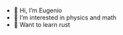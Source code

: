 - 👋 Hi, I’m Eugenio
- 👀 I’m interested in physics and math
- 🌱 Want to learn rust

<!--[![Anurag's GitHub stats](https://github-readme-stats.vercel.app/api?username=EugenioBarbieriViale)](https://github.com/anuraghazra/github-readme-stats)
<!---
EugenioBarbieriViale/EugenioBarbieriViale is a ✨ special ✨ repository because its `README.md` (this file) appears on your GitHub profile.
You can click the Preview link to take a look at your changes.
--->

